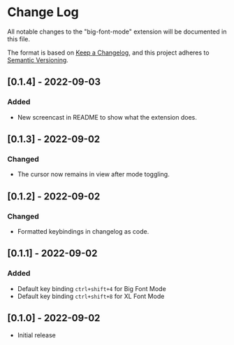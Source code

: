 # Change Log

All notable changes to the "big-font-mode" extension will be documented in this
file.

The format is based on [Keep a Changelog](https://keepachangelog.com/en/1.0.0/),
and this project adheres to [Semantic Versioning](https://semver.org/spec/v2.0.0.html).

## [0.1.4] - 2022-09-03

### Added

- New screencast in README to show what the extension does.

## [0.1.3] - 2022-09-02

### Changed

- The cursor now remains in view after mode toggling.

## [0.1.2] - 2022-09-02

### Changed

- Formatted keybindings in changelog as code.

## [0.1.1] - 2022-09-02

### Added

- Default key binding `ctrl+shift+4` for Big Font Mode
- Default key binding `ctrl+shift+8` for XL Font Mode

## [0.1.0] - 2022-09-02

- Initial release